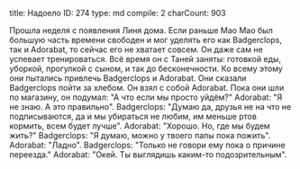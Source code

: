 title:          Надоело
ID:             274
type:           md
compile:        2
charCount:      903


Прошла неделя с появления Линя дома. Если раньше Мао Мао был большую часть времени свободен и мог уделять его как Badgerclops, так и Adorabat, то сейчас его не хватает совсем. Он даже сам не успевает тренироваться. Всё время он с Таней заняты: готовкой еды, уборкой, прогулкой с сыном, и так до бесконечности. Ко всему этому они пытались привлечь Badgerclops и Adorabat.
Они сказали Badgerclops пойти за хлебом. Он взял с собой Adorabat. Пока они шли по магазину, он подумал: "А что если мы просто уйдём?"
Adorabat: "Я не знаю. А это правильно".
Badgerclops: "Думаю да, друзья не на что не подписываются, да и мы убираться не любим, им меньше ртов кормить, всем будет лучше".
Adorabat: "Хорошо. Но, где мы будем жить?"
Badgerclops: "Я думаю, можно у твоего папы пока пожить".
Adorabat: "Ладно".
Badgerclops: "Только не говори ему пока о причине переезда."
Adorabat: "Окей. Ты выглядишь каким-то подозрительным".
